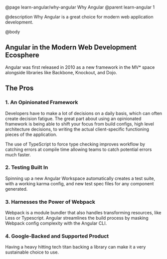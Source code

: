 @page learn-angular/why-angular Why Angular
@parent learn-angular 1

@description Why Angular is a great choice for modern web application development.

@body

## Angular in the Modern Web Development Ecosphere

Angular was first released in 2010 as a new framework in the MV* space alongside libraries like Backbone, Knockout, and Dojo.

## The Pros

### 1. An Opinionated Framework

Developers have to make a lot of decisions on a daily basis, which can often create decision fatigue. The great part about using an opinionated framework is being able to shift your focus from build configs, high level architecture decisions,   to writing the actual client-specific functioning pieces of the application.

The use of TypeScript to force type checking improves workflow by catching errors at compile time allowing teams to catch potential errors much faster.

### 2. Testing Built In

Spinning up a new Angular Workspace automatically creates a test suite, with a working karma config, and new test spec files for any component generated.  

### 3. Harnesses the Power of Webpack

Webpack is a module bundler that also handles transforming resources, like Less or Typescript.
Angular streamlines the build process by masking Webpack config complexity with the Angular CLI.

### 4. Google-Backed and Supported Product

Having a heavy hitting tech titan backing a library can make it a very sustainable choice to use.
